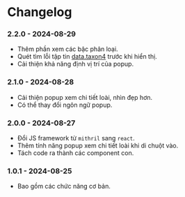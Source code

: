 # Changelog

### 2.2.0 - 2024-08-29

- Thêm phần xem các bậc phân loại.
- Quét tìm lỗi tập tin [data.taxon4](./public/data/data.taxon4) trước khi hiển thị.
- Cải thiện khả năng định vị trí của popup.

### 2.1.0 - 2024-08-28

- Cải thiện popup xem chi tiết loài, nhìn đẹp hơn.
- Có thể thay đổi ngôn ngữ popup.

### 2.0.0 - 2024-08-27

- Đổi JS framework từ `mithril` sang `react`.
- Thêm tính năng popup xem chi tiết loài khi di chuột vào.
- Tách code ra thành các component con.

### 1.0.1 - 2024-08-25

- Bao gồm các chức năng cơ bản.
